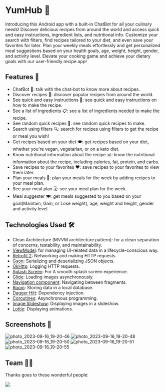 # YumHub 🥗

Introducing this Android app with a built-in ChatBot for all your culinary needs! Discover delicious
recipes from around the world and access quick and easy instructions, ingredient lists, and
nutritional info. Customize your search with filters, find recipes tailored to your diet, and even
save your favorites for later. Plan your weekly meals effortlessly and get personalized meal
suggestions based on your health goals, age, weight, height, gender, and activity level. Elevate
your cooking game and achieve your dietary goals with our user-friendly recipe app!

## Features 🎨

- ChatBot 🤖: talk with the chat-bot to know more about recipes.
- Discover recipes 🍲: discover popular recipes from around the world.
- See quick and easy instructions 📝: see quick and easy instructions on how to make the recipe.
- See a list of ingredients 📋: see a list of ingredients needed to make the recipe.
- See random quick recipes 🎲: see random quick recipes to make.
- Search using filters 🔍: search for recipes using filters to get the recipe or meal you wish!
- Get recipes based on your diet 🍽: get recipes based on your diet, whether you're vegan,
  vegetarian, or on a keto diet.
- Know nutritional information about the recipe 📊: know the nutritional information about the
  recipe, including calories, fat, protein, and carbs.
- Save recipes to your favorites ❤️: save recipes to your favorites to view them later.
- Plan your meals 📅: plan your meals for the week by adding recipes to your meal plan.
- See your meal plan 🗓: see your meal plan for the week.
- Meal suggester 🍽: get meals suggested to you based on your goal(Maintain, Gain, or Lose weight),
  age, weight and height, gender and activity level.

## Technologies Used 🛠

- Clean Architecture (MVVM architecture pattern): for a clean separation of concerns, testability,
  and maintainability.
- [ViewModel](https://developer.android.com/topic/libraries/architecture/viewmodel): for managing
  UI-related data in a lifecycle-conscious way.
- [Retrofit 2](https://github.com/square/retrofit): Networking and making HTTP requests.
- [Gson](https://github.com/google/gson): Serializing and deserializing JSON objects.
- [OkHttp](https://github.com/square/okhttp/tree/master/okhttp-logging-interceptor): Logging HTTP
  requests.
- [Splash Screen](https://developer.android.com/develop/ui/views/launch/splash-screen): For A smooth
  splash screen experience.
- [Glide](https://github.com/bumptech/glide): Loading images asynchronously.
- [Navigation component](https://developer.android.com/guide/navigation/get-started): Navigating
  between fragments.
- [Room](https://developer.android.com/training/data-storage/room): Storing data in a local
  database.
- [Dagger Hilt](https://developer.android.com/training/dependency-injection/hilt-android):
  Dependency injection.
- [Coroutines](https://developer.android.com/kotlin/coroutines): Asynchronous programming.
- [Image Slideshow](https://github.com/denzcoskun/ImageSlideshow): Displaying images in a slideshow.
- [Lottie](https://github.com/airbnb/lottie-android): Displaying animations.

## Screenshots 📸
![photo_2023-09-16_19-20-46](https://github.com/Red-velvet-cake/yumhub/assets/92039633/c509b500-8e71-4d45-861f-d3dae2ad4ca4)
![photo_2023-09-16_19-20-48](https://github.com/Red-velvet-cake/yumhub/assets/92039633/f7f18dd8-c303-48b2-9aa2-4091c20960b4)
![photo_2023-09-16_19-20-50](https://github.com/Red-velvet-cake/yumhub/assets/92039633/054bae9a-0f4c-48d9-b447-c45f546e2c05)
![photo_2023-09-16_19-20-51](https://github.com/Red-velvet-cake/yumhub/assets/92039633/ef7c2940-68cb-4713-9688-bebfd5ad68fb)
![photo_2023-09-16_19-20-55](https://github.com/Red-velvet-cake/yumhub/assets/92039633/948ea64c-465c-432c-b309-2b2cdf34f373)


## Team 👨‍💻

Thanks goes to these wonderful people:

<a href="https://github.com/Red-velvet-cake/yumhub/graphs/contributors">
  <img src="https://contrib.rocks/image?repo=Red-velvet-cake/yumhub" />
</a>
